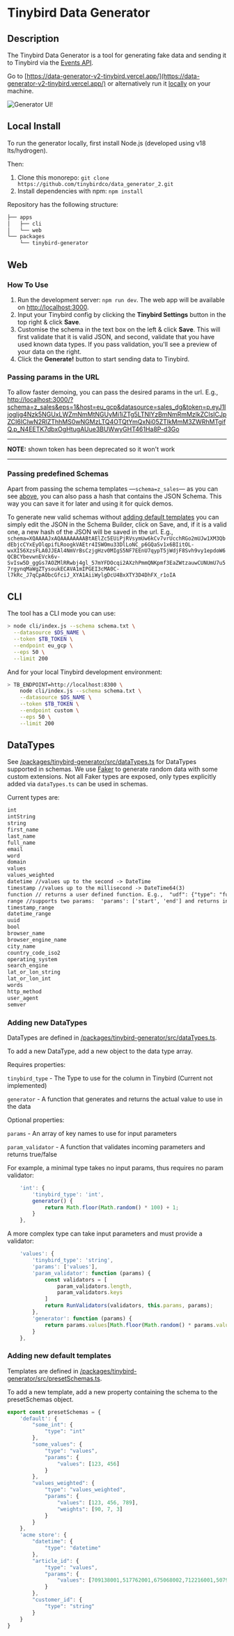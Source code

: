 # Tinybird Data Generator

## Description

The Tinybird Data Generator is a tool for generating fake data and sending it to Tinybird via the [Events API](https://www.tinybird.co/docs/guides/ingest-from-the-events-api.html).

Go to [https://data-generator-v2-tinybird.vercel.app/](https://data-generator-v2-tinybird.vercel.app/)
or alternatively run it [locally](#local-install) on your machine.

![Generator UI!](/readme/img/ui.png "Generator UI")

## Local Install

To run the generator locally, first install Node.js (developed using v18 lts/hydrogen).

Then:

1. Clone this monorepo: `git clone https://github.com/tinybirdco/data_generator_2.git`
2. Install dependencies with npm: `npm install`

Repository has the following structure:

```bash
├── apps
│   ├── cli
│   └── web
└── packages
    └── tinybird-generator
```

## Web

### How To Use

1. Run the development server: `npm run dev`. The web app will be available on [http://localhost:3000](http://localhost:3000).
2. Input your Tinybird config by clicking the __Tinybird Settings__ button in the top right & click __Save__.
3. Customise the schema in the text box on the left & click __Save__. This will first validate that it is valid JSON, and second, validate that you have used known data types. If you pass validation, you'll see a preview of your data on the right.
4. Click the __Generate!__ button to start sending data to Tinybird.

### Passing params in the URL

To allow faster demoing, you can pass the desired params in the url. E.g., [http://localhost:3000/?schema=z_sales&eps=1&host=eu_gcp&datasource=sales_dg&token=p.eyJ1IjogIjg4Nzk5NGUxLWZmNmMtNGUyMi1iZTg5LTNlYzBmNmRmMzlkZCIsICJpZCI6ICIwN2RlZThhMS0wNGMzLTQ4OTQtYmQxNi05ZTlkMmM3ZWRhMTgifQ.p_N4EETK7dbxOgHtugAUue3BUWwyGHT461Ha8P-d3Go](http://localhost:3000/?schema=z_sales&eps=1&host=eu_gcp&datasource=sales_dg&token=p.eyJ1IjogIjg4Nzk5NGUxLWZmNmMtNGUyMi1iZTg5LTNlYzBmNmRmMzlkZCIsICJpZCI6ICIwN2RlZThhMS0wNGMzLTQ4OTQtYmQxNi05ZTlkMmM3ZWRhMTgifQ.p_N4EETK7dbxOgHtugAUue3BUWwyGHT461Ha8P-d3Go)

***
__NOTE:__ shown token has been deprecated so it won't work
***

### Passing predefined Schemas

Apart from passing the schema templates —`schema=z_sales`— as you can see [above](#passing-params-in-the-url), you can also pass a hash that contains the JSON Schema.
This way you can save it for later and using it for quick demos.

To generate new valid schemas without [adding default templates](#adding-new-default-templates) you can simply edit the JSON in the Schema Builder, click on Save, and, if it is a valid one, a new hash of the JSON will be saved in the url. E.g., `schema=XQAAAAJxAQAAAAAAAABtAElZc5EUiPjRVsymUw6kCv7vrUcchRGo2mUJw1XM3QbdEbjcCYxEyOlqpifLRoogkVAEtr4ISWOmu33DlLoNC_p6GQaSv1x6BIitOL-wxXI56XzsFLA0JJEAl4NmVrBsCzjgHzv0MIgS5NF7EEnU7qypT5jWdjF8Svh9vy1epdoW6QCBCYbevwnEVck6v-SvIsw5D_ggGs7AOZMlRRwbj4gl_57mYFDOcqi2AXzhPmmQNKpmf3EaZWtzauwCUNUmU7u57rgynqMaWgZTysoukECAVA1mIPGEI3cMA0C-l7kRc_J7qCpAObcGfciJ_XYA1AiiWylgDcU4BxXTY3D4DhFX_r1oIA`

## CLI

The tool has a CLI mode you can use:

```sh
> node cli/index.js --schema schema.txt \
  --datasource $DS_NAME \
  --token $TB_TOKEN \
  --endpoint eu_gcp \
  --eps 50 \
  --limit 200
```

And for your local Tinybird development environment:

```sh
> TB_ENDPOINT=http://localhost:8300 \
    node cli/index.js --schema schema.txt \
    --datasource $DS_NAME \
    --token $TB_TOKEN \
    --endpoint custom \
    --eps 50 \
    --limit 200
```

## DataTypes

See [/packages/tinybird-generator/src/dataTypes.ts](./packages/tinybird-generator/src/dataTypes.ts) for DataTypes supported in schemas. We use [Faker](https://fakerjs.dev/) to generate random data with some custom extensions. Not all Faker types are exposed, only types explicitly added via `dataTypes.ts` can be used in schemas.

Current types are:

```txt
int
intString
string
first_name
last_name
full_name
email
word
domain
values
values_weighted
datetime //values up to the second -> DateTime
timestamp //values up to the millisecond -> DateTime64(3)
function // returns a user defined function. E.g.,  "udf": {"type": "function", "params": {"function": "function () { date = new Date(); return date.toISOString()}"}}
range //supports two params:  'params': ['start', 'end'] and returns ints between the params
timestamp_range
datetime_range
uuid
bool
browser_name
browser_engine_name
city_name
country_code_iso2
operating_system
search_engine
lat_or_lon_string
lat_or_lon_int
words
http_method
user_agent
semver
```

### Adding new DataTypes

DataTypes are defined in [/packages/tinybird-generator/src/dataTypes.ts](./packages/tinybird-generator/src/dataTypes.ts).

To add a new DataType, add a new object to the data type array.

Requires properties:

`tinybird_type` - The Type to use for the column in Tinybird (Current not implemented)

`generator` - A function that generates and returns the actual value to use in the data

Optional properties:

`params` - An array of key names to use for input parameters

`param_validator` - A function that validates incoming parameters and returns true/false

For example, a minimal type takes no input params, thus requires no param validator:

```javascript
    'int': {
        'tinybird_type': 'int',
        generator() {
            return Math.floor(Math.random() * 100) + 1;
        }
    },
```

A more complex type can take input parameters and must provide a validator:

```javascript
    'values': {
        'tinybird_type': 'string',
        'params': ['values'],
        'param_validator': function (params) {
            const validators = [
                param_validators.length,
                param_validators.keys
            ]
            return RunValidators(validators, this.params, params);
        },
        'generator': function (params) {
            return params.values[Math.floor(Math.random() * params.values.length)];
        }
    },
```

### Adding new default templates

Templates are defined in [/packages/tinybird-generator/src/presetSchemas.ts](./packages/tinybird-generator/src/presetSchemas.ts).

To add a new template, add a new property containing the schema to the presetSchemas object.

```javascript
export const presetSchemas = {
    'default': {
        "some_int": {
            "type": "int"
        },
        "some_values": {
            "type": "values",
            "params": {
                "values": [123, 456]
            }
        },
        "values_weighted": {
            "type": "values_weighted",
            "params": {
                "values": [123, 456, 789],
                "weights": [90, 7, 3]
            }
        }
    },
    'acme store': {
        "datetime": {
            "type": "datetime"
        },
        "article_id": {
            "type": "values",
            "params": {
                "values": [709138001,517762001,675068002,712216001,507909003,762846008,469039019,631878001,697054003,682511001,618800001,710056003,507910001,470985003,697054014,762846001,762846007,721435001,734460001,762846006,581298005,682509001,502224001,850917001,622955001,695632001,349301001,507909001,859125001,623115001,622958003,716672001]
            }
        },
        "customer_id": {
            "type": "string"
        }
    }
}
```
